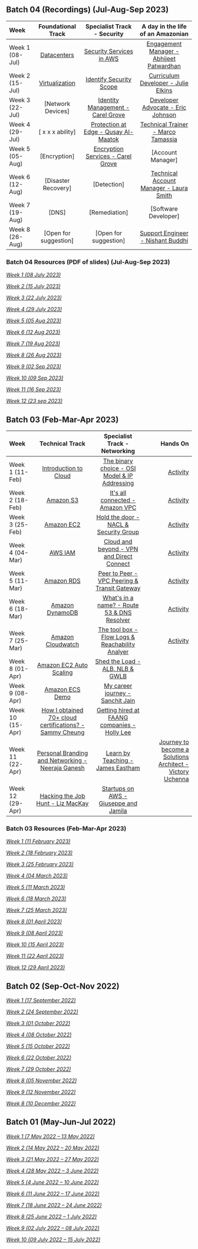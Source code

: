 ## Batch 04 (Recordings) (Jul-Aug-Sep 2023) 

| Week          	| Foundational Track              | Specialist Track - Security   | A day in the life of an Amazonian  |
| :---        	  |    :----:  			                |    :----:  	 				          |   	:---: 		                  |
| Week 1 (08-Jul)	| [Datacenters](https://youtube.com/live/x2SS4UQmSXk?feature=share) 	              | [Security Services in AWS](https://www.youtube.com/watch?v=x2SS4UQmSXk&t=51m18s)  | [Engagement Manager - Abhijeet Patwardhan](https://www.youtube.com/watch?v=x2SS4UQmSXk&t=5530s)         	| 
| Week 2 (15-Jul)	| [Virtualization](https://youtube.com/live/gmk8--DgoEY?feature=share)	            | [Identify Security Scope](https://www.youtube.com/live/gmk8--DgoEY?t=55m10s)   | [Curriculum Developer - Julie Elkins](https://www.youtube.com/watch?v=gmk8--DgoEY&t=5705s)         	| 
| Week 3 (22-Jul)	| [Network Devices]             | [Identity Management - Carel Grove](https://www.linkedin.com/in/carel-grove/)       | [Developer Advocate - Eric Johnson](https://www.linkedin.com/in/singledigit/)         	| 
| Week 4 (29-Jul)	| [ x x x ability]              | [Protection at Edge - Qusay Al-Maatok](https://www.linkedin.com/in/qusay-al-maatouk/)        | [Technical Trainer - Marco Tamassia](https://www.linkedin.com/in/marcotamassia/)        	| 
| Week 5 (05-Aug) | [Encryption]                  | [Encryption Services - Carel Grove](https://www.linkedin.com/in/carel-grove/)       | [Account Manager]           	| 
| Week 6 (12-Aug)	| [Disaster Recovery]           | [Detection]                 | [Technical Account Manager - Laura Smith](https://www.linkedin.com/in/laura-l-smith/)  	| 
| Week 7 (19-Aug)	| [DNS]                       | [Remediation]               | [Software Developer]        	| 
| Week 8 (26-Aug)	| [Open for suggestion]        | [Open for suggestion]      | [Support Engineer - Nishant Buddhi](https://www.linkedin.com/in/nishant-buddhi/)            	| 

### Batch 04 Resources (PDF of slides) (Jul-Aug-Sep 2023) 

[*Week 1 (08 July 2023)*](resources/assets/B04/W01/1.md)

[*Week 2 (15 July 2023)*](resources/assets/B04/W02/2.md)

[*Week 3 (22 July 2023)*](resources/assets/B04/W03/3.md)

[*Week 4 (29 July 2023)*](resources/assets/B04/W04/4.md)

[*Week 5 (05 Aug 2023)*]()

[*Week 6 (12 Aug 2023)*]()

[*Week 7 (19 Aug 2023)*]()

[*Week 8 (26 Aug 2023)*]()

[*Week 9 (02 Sep 2023)*]()

[*Week 10 (09 Sep 2023)*]()

[*Week 11 (16 Sep 2023)*]()

[*Week 12 (23 sep 2023)*]()

## Batch 03 (Feb-Mar-Apr 2023)

| Week          	| Technical Track                                             | Specialist Track - Networking                   | Hands On	        |
| :---        	  |    :----:  			            |    :----:  	 				                            |   	---: 		                |
| Week 1 (11-Feb)	| [Introduction to Cloud](https://youtu.be/gtbEfQH8FIw) 	    | [The binary choice - OSI Model & IP Addressing](https://youtu.be/eZzgtZbOW6Q)    | [Activity](https://youtu.be/x5r4UGyR5zo)           	|
| Week 2 (18-Feb)	| [Amazon S3](https://youtu.be/Sw6B2deMPmg)			              | [It's all connected  - Amazon VPC](https://youtu.be/1WNMB38KtiM)	    	        | [Activity](https://youtu.be/jYUm5itbDNA)           	|
| Week 3 (25-Feb)	| [Amazon EC2](https://youtu.be/ljVD2QjhwtE)                  | [Hold the door - NACL & Security Group](https://youtu.be/BqqksZ2PECI)           | [Activity](https://youtu.be/bc1srPi8AXY)           	|
| Week 4 (04-Mar)	| [AWS IAM](https://youtu.be/o3-_UVqO80U)                     | [Cloud and beyond - VPN and Direct Connect](https://youtu.be/FXwjbQYpdDA)       | [Activity](https://youtu.be/OoX_AJK1JA4)           	|
| Week 5 (11-Mar) | [Amazon RDS](https://www.youtube.com/watch?v=y6sZMHl6vFY)   | [Peer to Peer - VPC Peering & Transit Gateway](https://www.youtube.com/watch?v=HQkDeV9OcgI)    | [Activity](https://youtu.be/IAsyh2ANouM)           	|
| Week 6 (18-Mar)	| [Amazon DynamoDB](https://youtu.be/o1zMy0n5oCM)             | [What's in a name? - Route 53 & DNS Resolver](https://youtu.be/8Je0MII1AII)     | [Activity](https://youtu.be/MoGe0v1DAgU)           	|
| Week 7 (25-Mar)	| [Amazon Cloudwatch](https://youtu.be/wlt3icY33A4)           | [The tool box - Flow Logs & Reachability Analyer](https://youtu.be/kvLnVuv03s4) | [Activity](https://youtu.be/p5OLRW910zA)           	|
| Week 8 (01-Apr)	| [Amazon EC2 Auto Scaling](https://youtu.be/dXajxD1LYBM)     | [Shed the Load  - ALB, NLB & GWLB](https://youtu.be/7JPnpLdDx24)	              | 
| Week 9  (08-Apr)	 | [Amazon ECS Demo](https://youtu.be/vnD1GgvjMZ4)                    | [My career journey - Sanchit Jain](https://youtu.be/zyaoU782x0U)                 |
| Week 10 (15-Apr)	 |  [How I obtained 70+ cloud certifications? - Sammy Cheung](https://youtu.be/YttIpsqo2ak) | [Getting hired at FAANG companies - Holly Lee](https://youtu.be/LFNIYqTjucU)   |
| Week 11 (22-Apr)	 |  [Personal Branding and Networking - Neeraja Ganesh](https://youtu.be/3dmDRB_aNUs) | [Learn by Teaching - James Eastham](https://youtu.be/6ngpN3eP5CI)                | [Journey to become a Solutions Architect - Victory Uchenna](https://youtu.be/RqZacrDxDZw) |    
| Week 12 (29-Apr)	 | [Hacking the Job Hunt - Liz MacKay](https://youtu.be/-2tsJgE7MY0) | [Startups on AWS - Giuseppe and Jamila](https://youtu.be/jg6sR089Wb0)  |

### Batch 03 Resources (Feb-Mar-Apr 2023)

[*Week 1 (11 February 2023)*](resources/assets/B03/W1/1.md)

[*Week 2 (18 February 2023)*](resources/assets/B03/W2/2.md)

[*Week 3 (25 February 2023)*](resources/assets/B03/W3/3.md)

[*Week 4 (04 March 2023)*](resources/assets/B03/W4/4.md)

[*Week 5 (11 March 2023)*](resources/assets/B03/W5/5.md)

[*Week 6 (18 March 2023)*](resources/assets/B03/W6/6.md)

[*Week 7 (25 March 2023)*](resources/assets/B03/W7/7.md)

[*Week 8 (01 April 2023)*](resources/assets/B03/W8/8.md)

[*Week 9 (08 April 2023)*](resources/assets/B03/W09/9.md)

[*Week 10 (15 April 2023)*](resources/assets/B03/W10/10.md)

[*Week 11 (22 April 2023)*](resources/assets/B03/W11/11.md)

[*Week 12 (29 April 2023)*](resources/assets/B03/W12/12.md)

## Batch 02 (Sep-Oct-Nov 2022)

[*Week 1 (17 September 2022)*](resources/season-2/1.md)
 
[*Week 2 (24 September 2022)*](resources/season-2/2.md)

[*Week 3 (01 October 2022)*](resources/season-2/3.md)

[*Week 4 (08 October 2022)*](resources/season-2/4.md)

[*Week 5 (15 October 2022)*](resources/season-2/5.md)

[*Week 6 (22 October 2022)*](resources/season-2/6.md)

[*Week 7 (29 October 2022)*](resources/season-2/7.md)

[*Week 8 (05 November 2022)*](resources/season-2/8.md)

[*Week 9 (12 November 2022)*](resources/season-2/9.md)

[*Week 8 (10 December 2022)*](resources/season-2/10.md)

## Batch 01 (May-Jun-Jul 2022)

[*Week 1 (7 May 2022 – 13 May 2022)*](resources/1.md)

[*Week 2 (14 May 2022 – 20 May 2022)*](resources/2.md)

[*Week 3 (21 May 2022 – 27 May 2022)*](resources/3.md)

[*Week 4 (28 May 2022 – 3 June 2022)*](resources/4.md)

[*Week 5 (4 June 2022 – 10 June 2022)*](resources/5.md)

[*Week 6 (11 June 2022 – 17 June 2022)*](resources/6.md)

[*Week 7 (18 June 2022 – 24 June 2022)*](resources/7.md)

[*Week 8 (25 June 2022 – 1 July 2022)*](resources/8.md)

[*Week 9 (02 July 2022 – 08 July 2022)*](resources/9.md)

[*Week 10 (09 July 2022 – 15 July 2022)*](resources/10.md)
